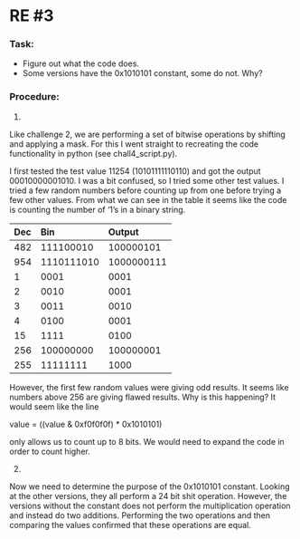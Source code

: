 # RE #3

### Task:
- Figure out what the code does.
- Some versions have the 0x1010101 constant, some do not. Why?
 
### Procedure: 
1) 
Like challenge 2, we are performing a set of bitwise operations by shifting and applying a mask. For this I went straight to recreating the code functionality in python (see chall4_script.py). 

I first tested the test value 11254 (10101111110110) and got the output 00010000001010. I was a bit confused, so I tried some other test values. I tried a few random numbers before counting up from one before trying a few other values. 
From what we can see in the table it seems like the code is counting the number of ‘1’s in a binary string. 


| Dec | Bin | Output |
| :---         | :---         | :---         |
| 482   | 111100010  | 100000101  |
| 954   | 1110111010 | 1000000111  |
| 1     | 0001       | 0001  |
| 2     | 0010       | 0001  |
| 3     | 0011       | 0010  |
| 4     | 0100       | 0001  |
| 15    | 1111       | 0100  |
| 256   | 100000000  | 100000001  |
| 255   | 11111111   | 1000  |

However, the first few random values were giving odd results. It seems like numbers above 256 are giving flawed results. Why is this happening? It would seem like the line 

value = ((value & 0xf0f0f0f) * 0x1010101)

only allows us to count up to 8 bits. We would need to expand the code in order to count higher.

2)
Now we need to determine the purpose of the 0x1010101 constant. Looking at the other versions, they all perform a 24 bit shit operation. However, the versions without the constant does not perform the multiplication operation and instead do two additions. 
Performing the two operations and then comparing the values confirmed that these operations are equal. 

